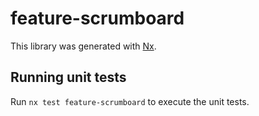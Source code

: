 # feature-scrumboard

This library was generated with [Nx](https://nx.dev).

## Running unit tests

Run `nx test feature-scrumboard` to execute the unit tests.
